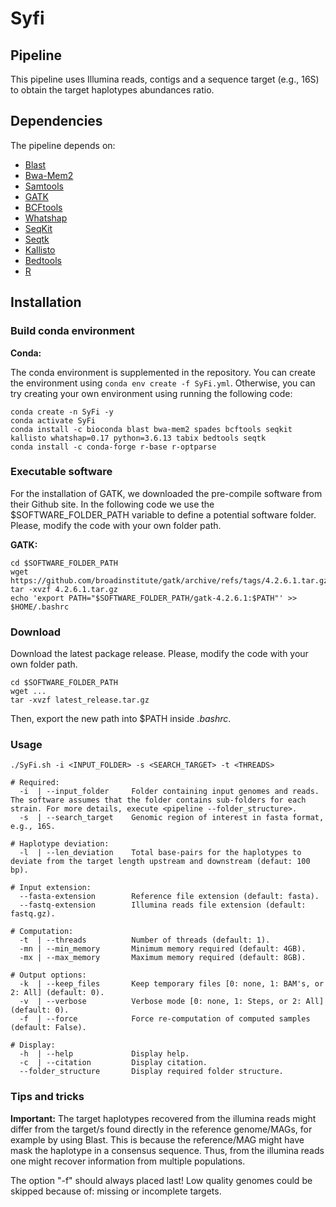 # Syfi

## Pipeline

This pipeline uses Illumina reads, contigs and a sequence target (e.g., 16S) to obtain the target haplotypes abundances ratio.

## Dependencies

The pipeline depends on:

- [Blast](https://blast.ncbi.nlm.nih.gov/Blast.cgi)
- [Bwa-Mem2](https://github.com/bwa-mem2/bwa-mem2)
- [Samtools](http://www.htslib.org/)
- [GATK](https://github.com/broadinstitute/gatk)
- [BCFtools](https://samtools.github.io/bcftools/)
- [Whatshap](https://whatshap.readthedocs.io/en/latest/)
- [SeqKit](https://bioinf.shenwei.me/seqkit/)
- [Seqtk](https://github.com/lh3/seqtk)
- [Kallisto](https://pachterlab.github.io/kallisto/about)
- [Bedtools](https://bedtools.readthedocs.io/en/latest/)
- [R](https://www.r-project.org/)

## Installation

### Build conda environment

__Conda:__

The conda environment is supplemented in the repository. You can create the environment using `conda env create -f SyFi.yml`. Otherwise, you can try creating your own environment using running the following code:

```
conda create -n SyFi -y
conda activate SyFi
conda install -c bioconda blast bwa-mem2 spades bcftools seqkit kallisto whatshap=0.17 python=3.6.13 tabix bedtools seqtk
conda install -c conda-forge r-base r-optparse
```

### Executable software

For the installation of GATK, we downloaded the pre-compile software from their Github site. In the following code we use the $SOFTWARE_FOLDER_PATH variable to define a potential software folder. Please, modify the code with your own folder path.

__GATK:__
```
cd $SOFTWARE_FOLDER_PATH
wget https://github.com/broadinstitute/gatk/archive/refs/tags/4.2.6.1.tar.gz
tar -xvzf 4.2.6.1.tar.gz
echo 'export PATH="$SOFTWARE_FOLDER_PATH/gatk-4.2.6.1:$PATH"' >> $HOME/.bashrc
```

### Download

Download the latest package release. Please, modify the code with your own folder path.

```
cd $SOFTWARE_FOLDER_PATH
wget ...
tar -xvzf latest_release.tar.gz
```

Then, export the new path into $PATH inside _.bashrc_.

### Usage

```
./SyFi.sh -i <INPUT_FOLDER> -s <SEARCH_TARGET> -t <THREADS>

# Required:
  -i  | --input_folder     Folder containing input genomes and reads. The software assumes that the folder contains sub-folders for each strain. For more details, execute <pipeline --folder_structure>.
  -s  | --search_target    Genomic region of interest in fasta format, e.g., 16S.

# Haplotype deviation:
  -l  | --len_deviation    Total base-pairs for the haplotypes to deviate from the target length upstream and downstream (defaut: 100 bp).

# Input extension:
  --fasta-extension        Reference file extension (default: fasta).
  --fastq-extension        Illumina reads file extension (default: fastq.gz).

# Computation:
  -t  | --threads          Number of threads (default: 1).
  -mn | --min_memory       Minimum memory required (default: 4GB).
  -mx | --max_memory       Maximum memory required (default: 8GB).

# Output options:
  -k  | --keep_files       Keep temporary files [0: none, 1: BAM's, or 2: All] (default: 0).
  -v  | --verbose          Verbose mode [0: none, 1: Steps, or 2: All] (default: 0).
  -f  | --force            Force re-computation of computed samples (default: False).

# Display:
  -h  | --help             Display help.
  -c  | --citation         Display citation.
  --folder_structure       Display required folder structure.
```

### Tips and tricks

**Important:** The target haplotypes recovered from the illumina reads might differ from the target/s found directly in the reference genome/MAGs, for example by using Blast. This is because the reference/MAG might have mask the haplotype in a consensus sequence. Thus, from the illumina reads one might recover information from multiple populations.

The option "-f" should always placed last!
Low quality genomes could be skipped because of: missing or incomplete targets.
